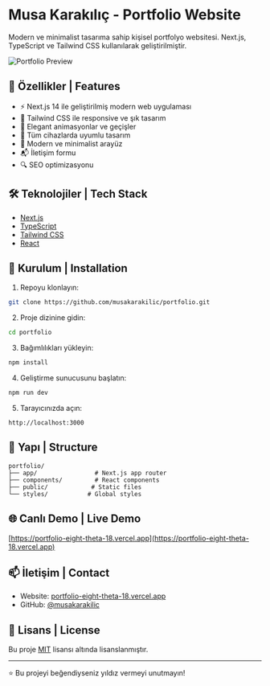 # Musa Karakılıç - Portfolio Website

Modern ve minimalist tasarıma sahip kişisel portfolyo websitesi. Next.js, TypeScript ve Tailwind CSS kullanılarak geliştirilmiştir.

![Portfolio Preview](public/preview.png)

## 🚀 Özellikler | Features

- ⚡️ Next.js 14 ile geliştirilmiş modern web uygulaması
- 💎 Tailwind CSS ile responsive ve şık tasarım
- 🎨 Elegant animasyonlar ve geçişler
- 📱 Tüm cihazlarda uyumlu tasarım
- 🌙 Modern ve minimalist arayüz
- 📬 İletişim formu
- 🔍 SEO optimizasyonu

## 🛠️ Teknolojiler | Tech Stack

- [Next.js](https://nextjs.org/)
- [TypeScript](https://www.typescriptlang.org/)
- [Tailwind CSS](https://tailwindcss.com/)
- [React](https://reactjs.org/)

## 🚀 Kurulum | Installation

1. Repoyu klonlayın:
```bash
git clone https://github.com/musakarakilic/portfolio.git
```

2. Proje dizinine gidin:
```bash
cd portfolio
```

3. Bağımlılıkları yükleyin:
```bash
npm install
```

4. Geliştirme sunucusunu başlatın:
```bash
npm run dev
```

5. Tarayıcınızda açın:
```
http://localhost:3000
```

## 📝 Yapı | Structure

```
portfolio/
├── app/                # Next.js app router
├── components/         # React components
├── public/            # Static files
└── styles/           # Global styles
```

## 🌐 Canlı Demo | Live Demo

[https://portfolio-eight-theta-18.vercel.app](https://portfolio-eight-theta-18.vercel.app)

## 📫 İletişim | Contact

- Website: [portfolio-eight-theta-18.vercel.app](https://portfolio-eight-theta-18.vercel.app)
- GitHub: [@musakarakilic](https://github.com/musakarakilic)

## 📄 Lisans | License

Bu proje [MIT](LICENSE) lisansı altında lisanslanmıştır.

---

⭐️ Bu projeyi beğendiyseniz yıldız vermeyi unutmayın!
